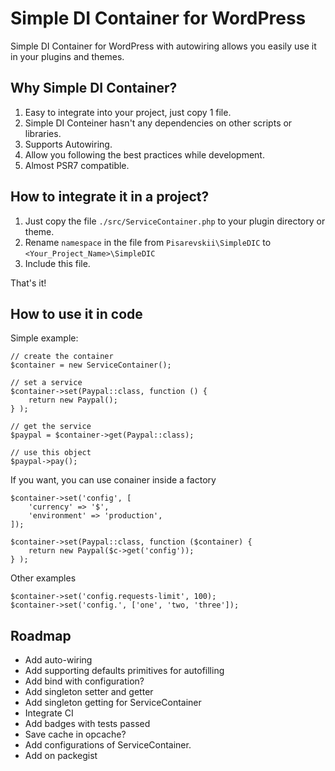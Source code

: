 # Simple DI Container for WordPress
Simple DI Container for WordPress with autowiring allows you easily use it in your plugins and themes.

## Why Simple DI Container?
1. Easy to integrate into your project, just copy 1 file.
2. Simple DI Conteiner hasn't any dependencies on other scripts or libraries.
3. Supports Autowiring.
4. Allow you following the best practices while development.
5. Almost PSR7 compatible.


## How to integrate it in a project?
1. Just copy the file `./src/ServiceContainer.php` to your plugin directory or theme.
2. Rename `namespace` in the file from `Pisarevskii\SimpleDIC` to `<Your_Project_Name>\SimpleDIC`
3. Include this file.

That's it!

## How to use it in code

Simple example:
```
// create the container
$container = new ServiceContainer();

// set a service
$container->set(Paypal::class, function () {
    return new Paypal();
} );

// get the service
$paypal = $container->get(Paypal::class);

// use this object
$paypal->pay();
```

If you want, you can use conainer inside a factory
```
$container->set('config', [
    'currency' => '$',
    'environment' => 'production',
]);

$container->set(Paypal::class, function ($container) {
    return new Paypal($c->get('config'));
} );
```

Other examples
```
$container->set('config.requests-limit', 100);
$container->set('config.', ['one', 'two, 'three']);
```

## Roadmap
- Add auto-wiring
- Add supporting defaults primitives for autofilling
- Add bind with configuration?
- Add singleton setter and getter
- Add singleton getting for ServiceContainer
- Integrate CI
- Add badges with tests passed
- Save cache in opcache?
- Add configurations of ServiceContainer.
- Add on packegist

